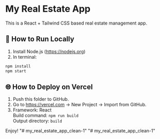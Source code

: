 # My Real Estate App

This is a React + Tailwind CSS based real estate management app.

## 🚀 How to Run Locally

1. Install Node.js (https://nodejs.org)
2. In terminal:

```bash
npm install
npm start
```

## 🌐 How to Deploy on Vercel

1. Push this folder to GitHub.
2. Go to https://vercel.com → New Project → Import from GitHub.
3. Framework: React  
   Build command: `npm run build`  
   Output directory: `build`

Enjoy!
"# my_real_estate_app_clean-1" 
"# my_real_estate_app_clean-1" 
